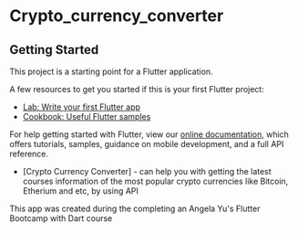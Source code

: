 # Crypto_currency_converter
## Getting Started

This project is a starting point for a Flutter application.

A few resources to get you started if this is your first Flutter project:

- [Lab: Write your first Flutter app](https://flutter.dev/docs/get-started/codelab)
- [Cookbook: Useful Flutter samples](https://flutter.dev/docs/cookbook)

For help getting started with Flutter, view our
[online documentation](https://flutter.dev/docs), which offers tutorials,
samples, guidance on mobile development, and a full API reference.

- [Crypto Currency Converter] - can help you with getting the latest courses information of the most popular crypto currencies like Bitcoin, Etherium and etc, by using API

This app was created during the completing an Angela Yu's Flutter Bootcamp with Dart course
